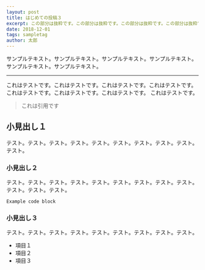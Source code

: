 ```yaml
---
layout: post
title: はじめての投稿３
excerpt: この部分は抜粋です。この部分は抜粋です。この部分は抜粋です。この部分は抜粋です。この部分は抜粋です。
date: 2018-12-01
tags: sampletag
author: 太郎
---
```


サンプルテキスト。サンプルテキスト。サンプルテキスト。サンプルテキスト。サンプルテキスト。サンプルテキスト。

-----

これはテストです。これはテストです。これはテストです。これはテストです。
これはテストです。これはテストです。これはテストです。
これはテストです。


> これは引用です

## 小見出し１
テスト。テスト。テスト。テスト。テスト。テスト。テスト。テスト。テスト。テスト。

### 小見出し２

テスト。テスト。テスト。テスト。テスト。テスト。テスト。テスト。テスト。テスト。テスト。テスト。

`Example code block`

### 小見出し３

テスト。テスト。テスト。テスト。テスト。テスト。テスト。テスト。テスト。

* 項目１
* 項目２
* 項目３
